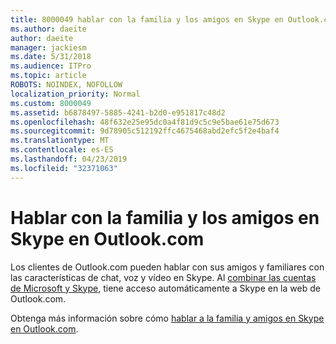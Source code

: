 ```yaml
---
title: 8000049 hablar con la familia y los amigos en Skype en Outlook.com
ms.author: daeite
author: daeite
manager: jackiesm
ms.date: 5/31/2018
ms.audience: ITPro
ms.topic: article
ROBOTS: NOINDEX, NOFOLLOW
localization_priority: Normal
ms.custom: 8000049
ms.assetid: b6878497-5885-4241-b2d0-e951817c48d2
ms.openlocfilehash: 48f632e25e95dc0a4f81d9c5c9e5bae61e75d673
ms.sourcegitcommit: 9d78905c512192ffc4675468abd2efc5f2e4baf4
ms.translationtype: MT
ms.contentlocale: es-ES
ms.lasthandoff: 04/23/2019
ms.locfileid: "32371063"
---
```

# <a name="talk-to-family-and-friends-on-skype-in-outlookcom"></a>Hablar con la familia y los amigos en Skype en Outlook.com

Los clientes de Outlook.com pueden hablar con sus amigos y familiares con las características de chat, voz y vídeo en Skype. Al [combinar las cuentas de Microsoft y Skype](https://go.microsoft.com/fwlink/p/?linkid=2001101&amp;clcid=0x409), tiene acceso automáticamente a Skype en la web de Outlook.com.
  
Obtenga más información sobre cómo [hablar a la familia y amigos en Skype en Outlook.com](https://go.microsoft.com/fwlink/p/?linkid=2001407&amp;clcid=0x409).
  

